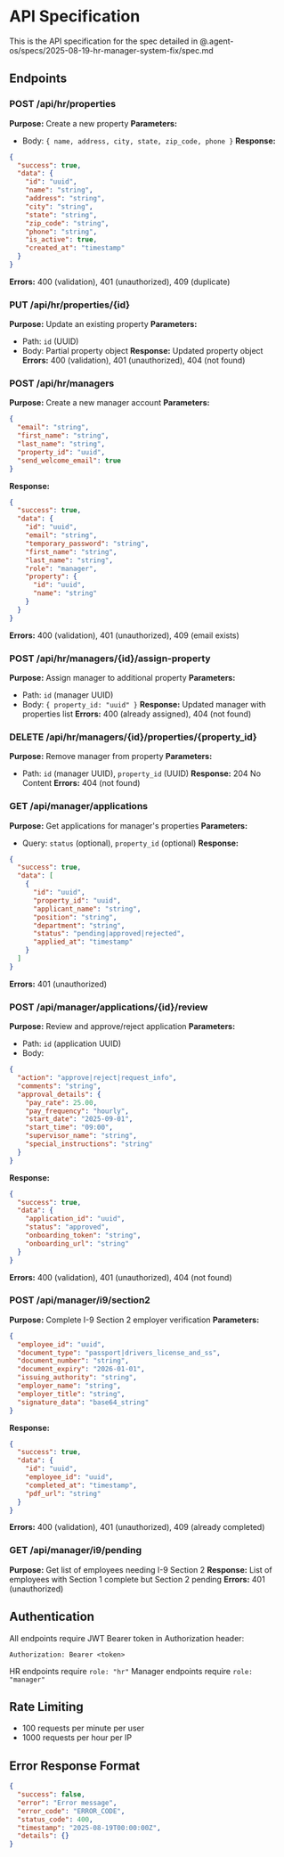 # API Specification

This is the API specification for the spec detailed in @.agent-os/specs/2025-08-19-hr-manager-system-fix/spec.md

## Endpoints

### POST /api/hr/properties

**Purpose:** Create a new property
**Parameters:** 
- Body: `{ name, address, city, state, zip_code, phone }`
**Response:** 
```json
{
  "success": true,
  "data": {
    "id": "uuid",
    "name": "string",
    "address": "string",
    "city": "string",
    "state": "string",
    "zip_code": "string",
    "phone": "string",
    "is_active": true,
    "created_at": "timestamp"
  }
}
```
**Errors:** 400 (validation), 401 (unauthorized), 409 (duplicate)

### PUT /api/hr/properties/{id}

**Purpose:** Update an existing property
**Parameters:**
- Path: `id` (UUID)
- Body: Partial property object
**Response:** Updated property object
**Errors:** 400 (validation), 401 (unauthorized), 404 (not found)

### POST /api/hr/managers

**Purpose:** Create a new manager account
**Parameters:**
```json
{
  "email": "string",
  "first_name": "string",
  "last_name": "string",
  "property_id": "uuid",
  "send_welcome_email": true
}
```
**Response:**
```json
{
  "success": true,
  "data": {
    "id": "uuid",
    "email": "string",
    "temporary_password": "string",
    "first_name": "string",
    "last_name": "string",
    "role": "manager",
    "property": {
      "id": "uuid",
      "name": "string"
    }
  }
}
```
**Errors:** 400 (validation), 401 (unauthorized), 409 (email exists)

### POST /api/hr/managers/{id}/assign-property

**Purpose:** Assign manager to additional property
**Parameters:**
- Path: `id` (manager UUID)
- Body: `{ property_id: "uuid" }`
**Response:** Updated manager with properties list
**Errors:** 400 (already assigned), 404 (not found)

### DELETE /api/hr/managers/{id}/properties/{property_id}

**Purpose:** Remove manager from property
**Parameters:**
- Path: `id` (manager UUID), `property_id` (UUID)
**Response:** 204 No Content
**Errors:** 404 (not found)

### GET /api/manager/applications

**Purpose:** Get applications for manager's properties
**Parameters:**
- Query: `status` (optional), `property_id` (optional)
**Response:**
```json
{
  "success": true,
  "data": [
    {
      "id": "uuid",
      "property_id": "uuid",
      "applicant_name": "string",
      "position": "string",
      "department": "string",
      "status": "pending|approved|rejected",
      "applied_at": "timestamp"
    }
  ]
}
```
**Errors:** 401 (unauthorized)

### POST /api/manager/applications/{id}/review

**Purpose:** Review and approve/reject application
**Parameters:**
- Path: `id` (application UUID)
- Body:
```json
{
  "action": "approve|reject|request_info",
  "comments": "string",
  "approval_details": {
    "pay_rate": 25.00,
    "pay_frequency": "hourly",
    "start_date": "2025-09-01",
    "start_time": "09:00",
    "supervisor_name": "string",
    "special_instructions": "string"
  }
}
```
**Response:** 
```json
{
  "success": true,
  "data": {
    "application_id": "uuid",
    "status": "approved",
    "onboarding_token": "string",
    "onboarding_url": "string"
  }
}
```
**Errors:** 400 (validation), 401 (unauthorized), 404 (not found)

### POST /api/manager/i9/section2

**Purpose:** Complete I-9 Section 2 employer verification
**Parameters:**
```json
{
  "employee_id": "uuid",
  "document_type": "passport|drivers_license_and_ss",
  "document_number": "string",
  "document_expiry": "2026-01-01",
  "issuing_authority": "string",
  "employer_name": "string",
  "employer_title": "string",
  "signature_data": "base64_string"
}
```
**Response:**
```json
{
  "success": true,
  "data": {
    "id": "uuid",
    "employee_id": "uuid",
    "completed_at": "timestamp",
    "pdf_url": "string"
  }
}
```
**Errors:** 400 (validation), 401 (unauthorized), 409 (already completed)

### GET /api/manager/i9/pending

**Purpose:** Get list of employees needing I-9 Section 2
**Response:** List of employees with Section 1 complete but Section 2 pending
**Errors:** 401 (unauthorized)

## Authentication

All endpoints require JWT Bearer token in Authorization header:
```
Authorization: Bearer <token>
```

HR endpoints require `role: "hr"`
Manager endpoints require `role: "manager"`

## Rate Limiting

- 100 requests per minute per user
- 1000 requests per hour per IP

## Error Response Format

```json
{
  "success": false,
  "error": "Error message",
  "error_code": "ERROR_CODE",
  "status_code": 400,
  "timestamp": "2025-08-19T00:00:00Z",
  "details": {}
}
```